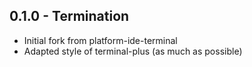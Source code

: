 ## 0.1.0 - Termination

 * Initial fork from platform-ide-terminal
 * Adapted style of terminal-plus (as much as possible)
